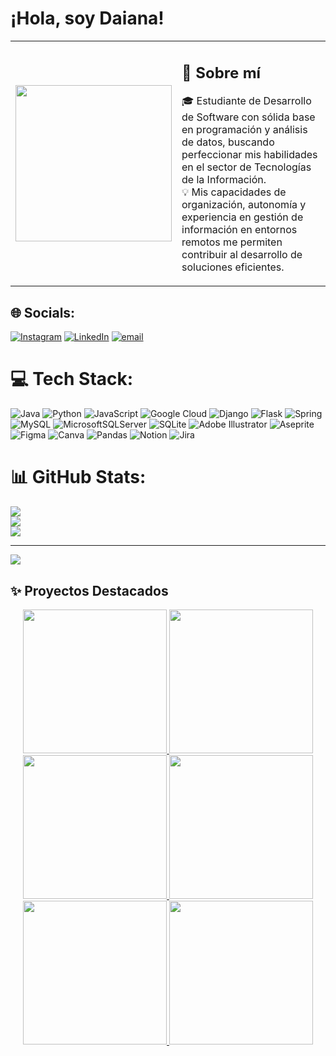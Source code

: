 
<h1>¡Hola, soy Daiana!</h1>

<table>
  <tr>
  
   <td width="35%" align="center">
     <img src="https://github.com/user-attachments/assets/54023458-d8a1-430b-bb9d-cb604be1b583" width="250" />
   </td>
     <td>
<h2>💫 Sobre mí</h2>

🎓 Estudiante de Desarrollo de Software con sólida base en programación y análisis de datos, buscando perfeccionar mis habilidades en el sector de Tecnologías de la Información.  
💡 Mis capacidades de organización, autonomía y experiencia en gestión de información en entornos remotos me permiten contribuir al desarrollo de soluciones eficientes.



   </td>
  </tr>
</table>



## 🌐 Socials:
[![Instagram](https://img.shields.io/badge/Instagram-%23E4405F.svg?logo=Instagram&logoColor=white)](https://instagram.com/daianabetania) [![LinkedIn](https://img.shields.io/badge/LinkedIn-%230077B5.svg?logo=linkedin&logoColor=white)](https://linkedin.com/in/daiana-del-grecco) [![email](https://img.shields.io/badge/Email-D14836?logo=gmail&logoColor=white)](mailto:daiana076@gmail.com) 

# 💻 Tech Stack:
![Java](https://img.shields.io/badge/java-%23ED8B00.svg?style=for-the-badge&logo=openjdk&logoColor=white) ![Python](https://img.shields.io/badge/python-3670A0?style=for-the-badge&logo=python&logoColor=ffdd54) ![JavaScript](https://img.shields.io/badge/javascript-%23323330.svg?style=for-the-badge&logo=javascript&logoColor=%23F7DF1E) ![Google Cloud](https://img.shields.io/badge/GoogleCloud-%234285F4.svg?style=for-the-badge&logo=google-cloud&logoColor=white) ![Django](https://img.shields.io/badge/django-%23092E20.svg?style=for-the-badge&logo=django&logoColor=white) ![Flask](https://img.shields.io/badge/flask-%23000.svg?style=for-the-badge&logo=flask&logoColor=white) ![Spring](https://img.shields.io/badge/spring-%236DB33F.svg?style=for-the-badge&logo=spring&logoColor=white) ![MySQL](https://img.shields.io/badge/mysql-4479A1.svg?style=for-the-badge&logo=mysql&logoColor=white) ![MicrosoftSQLServer](https://img.shields.io/badge/Microsoft%20SQL%20Server-CC2927?style=for-the-badge&logo=microsoft%20sql%20server&logoColor=white) ![SQLite](https://img.shields.io/badge/sqlite-%2307405e.svg?style=for-the-badge&logo=sqlite&logoColor=white) ![Adobe Illustrator](https://img.shields.io/badge/adobe%20illustrator-%23FF9A00.svg?style=for-the-badge&logo=adobe%20illustrator&logoColor=white) ![Aseprite](https://img.shields.io/badge/Aseprite-FFFFFF?style=for-the-badge&logo=Aseprite&logoColor=#7D929E) ![Figma](https://img.shields.io/badge/figma-%23F24E1E.svg?style=for-the-badge&logo=figma&logoColor=white) ![Canva](https://img.shields.io/badge/Canva-%2300C4CC.svg?style=for-the-badge&logo=Canva&logoColor=white) ![Pandas](https://img.shields.io/badge/pandas-%23150458.svg?style=for-the-badge&logo=pandas&logoColor=white) ![Notion](https://img.shields.io/badge/Notion-%23000000.svg?style=for-the-badge&logo=notion&logoColor=white) ![Jira](https://img.shields.io/badge/jira-%230A0FFF.svg?style=for-the-badge&logo=jira&logoColor=white)
# 📊 GitHub Stats:
![](https://github-readme-stats.vercel.app/api?username=dbetania2&theme=date_night&hide_border=false&include_all_commits=true&count_private=true)<br/>
![](https://nirzak-streak-stats.vercel.app/?user=dbetania2&theme=date_night&hide_border=false)<br/>
![](https://github-readme-stats.vercel.app/api/top-langs/?username=dbetania2&theme=date_night&hide_border=false&include_all_commits=true&count_private=true&layout=compact)



---
[![](https://visitcount.itsvg.in/api?id=dbetania2&icon=7&color=5)](https://visitcount.itsvg.in)
## ✨ Proyectos Destacados

<p align="center">
  <a href="https://github.com/dbetania2/app-clima">
    <img src="https://github.com/user-attachments/assets/20491ea7-0245-4a73-824b-da01e0825cf4" height="230" />
  </a>
  <a href="https://github.com/dbetania2/ai-receipt-reader">
    <img src="https://github.com/user-attachments/assets/7b92ad9d-f4dc-476f-84b8-9cc53d0d3ae1" height="230" />
  </a>
  <a href="https://github.com/dbetania2/Analisis-Datos-Motor-Electrico-RPM">
    <img src="https://github.com/user-attachments/assets/c7127acc-fe4d-4e7e-b677-c1e1dce0ed6e" height="230" />
    <img src="https://github.com/user-attachments/assets/4781bd08-690f-4054-aff6-2ce57c9a2b4f"  height="230" />

  </a>
  <a href="https://github.com/dbetania2/Globant-BootCamp">
    <img src="https://github.com/user-attachments/assets/036509ff-85d5-4bc8-ae40-915ca1474081"  height="230" />
  </a>
  <a href="https://github.com/dbetania2/myportfolio/tree/reestructuracion?tab=readme-ov-file">
    <img src="https://github.com/user-attachments/assets/67197df9-1dcb-4177-8f16-fed1c6b74e67"  height="230" />

  </a>
</p>

<!-- Proudly created with GPRM ( https://gprm.itsvg.in ) -->
